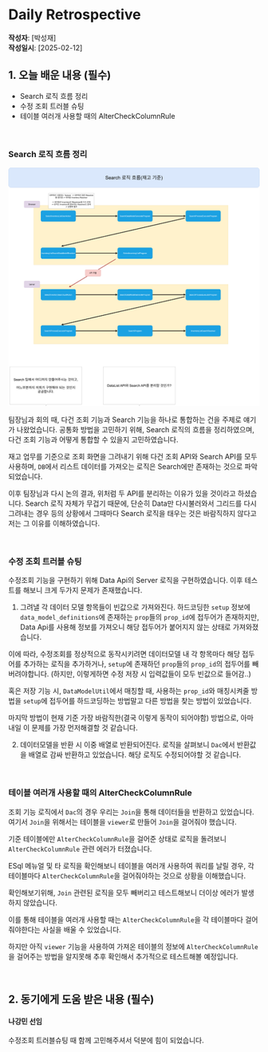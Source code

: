 # Daily Retrospective

**작성자**: [박성재]  
**작성일시**: [2025-02-12]

## 1. 오늘 배운 내용 (필수)

- Search 로직 흐름 정리
- 수정 조회 트러블 슈팅
- 테이블 여러개 사용할 때의 AlterCheckColumnRule

<br/>

### Search 로직 흐름 정리

![image](./ref/박성재%20이미지/Search%20로직%20흐름%20초안.png)

팀장님과 회의 때, 다건 조회 기능과 Search 기능을 하나로 통합하는 건을 주제로 얘기가 나왔었습니다. 공통화 방법을 고민하기 위해, Search 로직의 흐름을 정리하였으며, 다건 조회 기능과 어떻게 통합할 수 있을지 고민하였습니다.

재고 업무를 기준으로 조회 화면을 그려내기 위해 다건 조회 API와 Search API를 모두 사용하며, `DB`에서 리스트 데이터를 가져오는 로직은 Search에만 존재하는 것으로 파악되었습니다.

이후 팀장님과 다시 논의 결과, 위처럼 두 API를 분리하는 이유가 있을 것이라고 하셨습니다. Search 로직 자체가 무겁기 때문에, 단순히 Data만 다시불러와서 그리드를 다시그려내는 경우 등의 상황에서 그때마다 Search 로직을 태우는 것은 바람직하지 않다고 저는 그 이유를 이해하였습니다.

<br/>

### 수정 조회 트러블 슈팅

수정조회 기능을 구현하기 위해 Data Api의 Server 로직을 구현하였습니다. 이후 테스트를 해보니 크게 두가지 문제가 존재했습니다.

1. 그려낼 각 데이터 모델 항목들이 빈값으로 가져와진다.
하드코딩한 `setup` 정보에 `data_model_definitions`에 존재하는 `prop`들의 `prop_id`에 접두어가 존재하지만, Data Api를 사용해 정보를 가져오니 해당 접두어가 붙어지지 않는 상태로 가져와졌습니다.

이에 따라, 수정조회를 정상적으로 동작시키려면 데이터모델 내 각 항목마다 해당 접두어를 추가하는 로직을 추가하거나, `setup`에 존재하던 `prop`들의 `prop_id`의 접두어를 빼버려야합니다.
(하지만, 이렇게하면 수정 저장 시 입력값들이 모두 빈값으로 들어감..)

혹은 저장 기능 시, `DataModelUtil`에서 매칭할 때, 사용하는 `prop_id`와 매칭시켜줄 방법을 `setup`에 접두어를 하드코딩하는 방법말고 다른 방법을 찾는 방법이 있었습니다.

마지막 방법이 현재 기준 가장 바람직한(결국 이렇게 동작이 되어야함) 방법으로, 아마 내일 이 문제를 가장 먼저해결할 것 같습니다.

2. 데이터모델을 반환 시 이중 배열로 반환되어진다.
로직을 살펴보니 `Dac`에서 반환값을 배열로 감싸 반환하고 있었습니다. 해당 로직도 수정되어야할 것 같습니다.

<br/>

### 테이블 여러개 사용할 때의 AlterCheckColumnRule

조회 기능 로직에서 `Dac`의 경우 우리는 `Join`을 통해 데이터들을 반환하고 있었습니다. 여기서 `Join`을 위해서는 테이블을 `viewer`로 만들어 `Join`을 걸어줘야 했습니다.

기준 테이블에만 `AlterCheckColumnRule`을 걸어준 상태로 로직을 돌려보니 `AlterCheckColumnRule` 관련 에러가 터졌습니다.

ESql 메뉴얼 및 타 로직을 확인해보니 테이블을 여러개 사용하여 쿼리를 날릴 경우, 각 테이블마다 `AlterCheckColumnRule`을 걸어줘야하는 것으로 상황을 이해했습니다.

확인해보기위해, `Join` 관련된 로직을 모두 빼버리고 테스트해보니 더이상 에러가 발생하지 않았습니다.

이를 통해 테이블을 여러개 사용할 때는 `AlterCheckColumnRule`을 각 테이블마다 걸어줘야한다는 사실을 배울 수 있었습니다.

하지만 아직 `viewer` 기능을 사용하여 가져온 테이블의 정보에 `AlterCheckColumnRule`을 걸어주는 방법을 알지못해 추후 확인해서 추가적으로 테스트해볼 예정입니다.

<br/>

## 2. 동기에게 도움 받은 내용 (필수)

#### 나강민 선임
수정조회 트러블슈팅 때 함께 고민해주셔서 덕분에 힘이 되었습니다.
